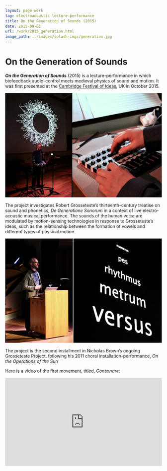 ```yaml
---
layout: page-work
tag: electroacoustic lecture-performance
title: On the Generation of Sounds (2015)
date: 2015-09-01
url: /work/2015_generation.html
image_path: ../images/splash-imgs/generation.jpg
---
```

# On the Generation of Sounds

_**On the Generation of Sounds**_ (2015) is a lecture-performance in which biofeedback audio-control meets medieval physics of sound and motion. It was first presented at the [Cambridge Festival of Ideas](https://www.festivalofideas.cam.ac.uk), UK in October 2015.

<img src="/images/generation/generation1.jpg">

The project investigates Robert Grosseteste’s thirteenth-century treatise on sound and phonetics, *De Generatione Sonorum* in a context of live electro-acoustic musical performance. The sounds of the human voice are modulated by motion-sensing technologies in response to Grosseteste’s ideas, such as the relationship between the formation of vowels and different types of physical motion. 

<img src="/images/generation/generation3.jpg">

The project is the second installment in Nicholas Brown’s ongoing Grosseteste Project, following his 2011 choral installation-performance, *On the Operations of the Sun*

Here is a video of the first movement, titled, *Consonare*:

<div style="padding:56.25% 0 0 0;position:relative;"><iframe src="https://player.vimeo.com/video/152109554?byline=0&portrait=0" style="position:absolute;top:0;left:0;width:100%;height:100%;" frameborder="0" allow="autoplay; fullscreen" allowfullscreen></iframe></div><script src="https://player.vimeo.com/api/player.js"></script>
